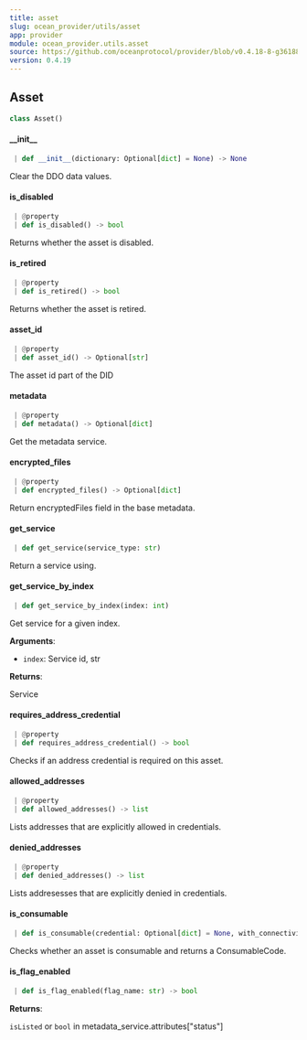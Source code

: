 ```yaml
---
title: asset
slug: ocean_provider/utils/asset
app: provider
module: ocean_provider.utils.asset
source: https://github.com/oceanprotocol/provider/blob/v0.4.18-8-g361885d/ocean_provider/utils/asset.py
version: 0.4.19
---
```

## Asset

```python
class Asset()
```

#### \_\_init\_\_

```python
 | def __init__(dictionary: Optional[dict] = None) -> None
```

Clear the DDO data values.

#### is\_disabled

```python
 | @property
 | def is_disabled() -> bool
```

Returns whether the asset is disabled.

#### is\_retired

```python
 | @property
 | def is_retired() -> bool
```

Returns whether the asset is retired.

#### asset\_id

```python
 | @property
 | def asset_id() -> Optional[str]
```

The asset id part of the DID

#### metadata

```python
 | @property
 | def metadata() -> Optional[dict]
```

Get the metadata service.

#### encrypted\_files

```python
 | @property
 | def encrypted_files() -> Optional[dict]
```

Return encryptedFiles field in the base metadata.

#### get\_service

```python
 | def get_service(service_type: str)
```

Return a service using.

#### get\_service\_by\_index

```python
 | def get_service_by_index(index: int)
```

Get service for a given index.

**Arguments**:

- `index`: Service id, str

**Returns**:

Service

#### requires\_address\_credential

```python
 | @property
 | def requires_address_credential() -> bool
```

Checks if an address credential is required on this asset.

#### allowed\_addresses

```python
 | @property
 | def allowed_addresses() -> list
```

Lists addresses that are explicitly allowed in credentials.

#### denied\_addresses

```python
 | @property
 | def denied_addresses() -> list
```

Lists addresesses that are explicitly denied in credentials.

#### is\_consumable

```python
 | def is_consumable(credential: Optional[dict] = None, with_connectivity_check: bool = True, provider_uri: Optional[str] = None) -> ConsumableCodes
```

Checks whether an asset is consumable and returns a ConsumableCode.

#### is\_flag\_enabled

```python
 | def is_flag_enabled(flag_name: str) -> bool
```

**Returns**:

`isListed` or `bool` in metadata_service.attributes["status"]

